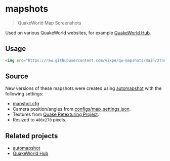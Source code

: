 # mapshots

> QuakeWorld Map Screenshots

Used on various QuakeWorld websites, for example [QuakeWorld Hub](https://hub.quakeworld.nu).

## Usage

```html
<img src="https://raw.githubusercontent.com/vikpe/qw-mapshots/main/ztndm3.jpg" />
```

## Source

New versions of these mapshots were created using [automapshot](https://github.com/vikpe/automapshot) with the following
settings:

* [mapshot.cfg](./configs/mapshot.cfg)
* Camera position/angles from [configs/map_settings.json](./configs/map_settings.json).
* Textures from [Quake Retexturing Project](http://qrp.quakeone.com/).
* Resized to `480x270` pixels.

## Related projects

* [automapshot](https://github.com/vikpe/automapshot)
* [QuakeWorld Hub](https://github.com/quakeworldnu/hub.quakeworld.nu) 
